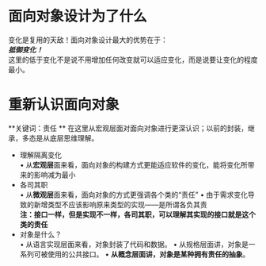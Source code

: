 # 面向对象设计为了什么
变化是复用的天敌！面向对象设计最大的优势在于：  
***抵御变化！***  
这里的低于变化不是说不用增加任何改变就可以适应变化，而是说要让变化的程度最小。
# 重新认识面向对象
**关键词：责任 **
在这里从宏观层面对面向对象进行更深认识；以前的封装，继承，多态是从底层思维理解。  
- 理解隔离变化  
• 从**宏观层**面来看，面向对象的构建方式更能适应软件的变化，能将变化所带来的影响减为最小
- 各司其职  
• 从**微观层**面来看，面向对象的方式更强调各个类的“责任”
• 由于需求变化导致的新增类型不应该影响原来类型的实现——是所谓各负其责  
**注：接口一样，但是实现不一样，各司其职，可以理解其实现的接口就是这个类的责任**
- 对象是什么？  
• 从语言实现层面来看，对象封装了代码和数据。
• 从规格层面讲，对象是一系列可被使用的公共接口。
• **从概念层面讲，对象是某种拥有责任的抽象**。